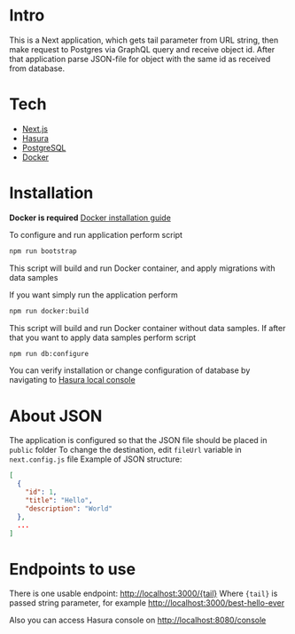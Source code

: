 # Intro
This is a Next application, which gets tail parameter from URL string, then make request to Postgres via GraphQL query and receive object id.
After that application parse JSON-file for object with the same id as received from database.

# Tech
- [Next.js]
- [Hasura]
- [PostgreSQL]
- [Docker]

# Installation
**Docker is required**
[Docker installation guide]

To configure and run application perform script
```sh
npm run bootstrap
``` 
This script will build and run Docker container, and apply migrations with data samples

If you want simply run the application perform
```sh
npm run docker:build
```
This script will build and run Docker container without data samples.
If after that you want to apply data samples perform script
```sh 
npm run db:configure
```
You can verify installation or change configuration of database by navigating to [Hasura local console]


# About JSON
The application is configured so that the JSON file should be placed in `public` folder
To change the destination, edit `fileUrl` variable in `next.config.js` file
Example of JSON structure:
```JSON
[
  { 
    "id": 1,
    "title": "Hello",
    "description": "World"
  },
  ...
]
```

# Endpoints to use
There is one usable endpoint: <http://localhost:3000/{tail}>
Where `{tail}` is passed string parameter, for example <http://localhost:3000/best-hello-ever>

Also you can access Hasura console on <http://localhost:8080/console>

[Next.js]: <https://nextjs.org/>
[Hasura]: <https://hasura.io/>
[PostgreSQL]: <https://www.postgresql.org/>
[Docker]: <https://www.docker.com/>
[Hasura local console]: <http://localhost:8080>
[Docker Installation Guide]: <https://docs.docker.com/get-docker/>